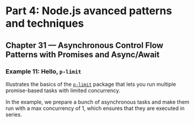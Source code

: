 # Part 4: Node.js avanced patterns and techniques
## Chapter 31 &mdash; Asynchronous Control Flow Patterns with Promises and Async/Await
### Example 11: Hello, `p-limit`
Illustrates the basics of the [`p-limit`](https://www.npmjs.com/package/p-limit) package that lets you run multiple promise-based tasks with limited concurrency.

In the example, we prepare a bunch of asynchronous tasks and make them run with a max concurrency of 1, which ensures that they are executed in series.